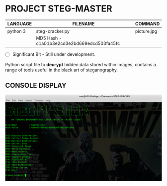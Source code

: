 # PROJECT STEG-MASTER

| LANGUAGE | FILENAME | COMMAND |
|--------|----|-----|
|python 3|steg-cracker.py|picture.jpg
|| MD5 Hash - c1a01b3e2cd3e2bd669edcd503fa45fc ||

- [ ] Significant Bit - Still under development.

Python script file to **decrypt** hidden data stored within images, contains a range of tools useful in the black art of steganography.

## CONSOLE DISPLAY
![Screenshot](picture1.png) 

